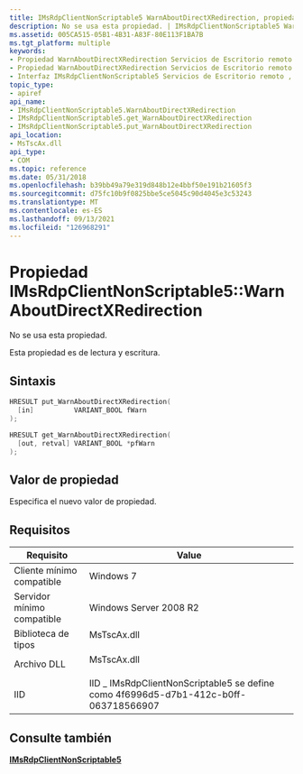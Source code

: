 ```yaml
---
title: IMsRdpClientNonScriptable5 WarnAboutDirectXRedirection, propiedad
description: No se usa esta propiedad. | IMsRdpClientNonScriptable5 WarnAboutDirectXRedirection, propiedad
ms.assetid: 005CA515-05B1-4B31-A83F-80E113F1BA7B
ms.tgt_platform: multiple
keywords:
- Propiedad WarnAboutDirectXRedirection Servicios de Escritorio remoto
- Propiedad WarnAboutDirectXRedirection Servicios de Escritorio remoto , interfaz IMsRdpClientNonScriptable5
- Interfaz IMsRdpClientNonScriptable5 Servicios de Escritorio remoto , propiedad WarnAboutDirectXRedirection
topic_type:
- apiref
api_name:
- IMsRdpClientNonScriptable5.WarnAboutDirectXRedirection
- IMsRdpClientNonScriptable5.get_WarnAboutDirectXRedirection
- IMsRdpClientNonScriptable5.put_WarnAboutDirectXRedirection
api_location:
- MsTscAx.dll
api_type:
- COM
ms.topic: reference
ms.date: 05/31/2018
ms.openlocfilehash: b39bb49a79e319d848b12e4bbf50e191b21605f3
ms.sourcegitcommit: d75fc10b9f0825bbe5ce5045c90d4045e3c53243
ms.translationtype: MT
ms.contentlocale: es-ES
ms.lasthandoff: 09/13/2021
ms.locfileid: "126968291"
---
```

# <a name="imsrdpclientnonscriptable5warnaboutdirectxredirection-property"></a>Propiedad IMsRdpClientNonScriptable5::WarnAboutDirectXRedirection

No se usa esta propiedad.

Esta propiedad es de lectura y escritura.

## <a name="syntax"></a>Sintaxis


```C++
HRESULT put_WarnAboutDirectXRedirection(
  [in]          VARIANT_BOOL fWarn
);

HRESULT get_WarnAboutDirectXRedirection(
  [out, retval] VARIANT_BOOL *pfWarn
);
```



## <a name="property-value"></a>Valor de propiedad

Especifica el nuevo valor de propiedad.

## <a name="requirements"></a>Requisitos



| Requisito | Value |
|-------------------------------------|-----------------------------------------------------------------------------------------------|
| Cliente mínimo compatible<br/> | Windows 7<br/>                                                                          |
| Servidor mínimo compatible<br/> | Windows Server 2008 R2<br/>                                                             |
| Biblioteca de tipos<br/>             | <dl> <dt>MsTscAx.dll</dt> </dl>        |
| Archivo DLL<br/>                      | <dl> <dt>MsTscAx.dll</dt> </dl>        |
| IID<br/>                      | IID \_ IMsRdpClientNonScriptable5 se define como 4f6996d5-d7b1-412c-b0ff-063718566907<br/> |



## <a name="see-also"></a>Consulte también

<dl> <dt>

[**IMsRdpClientNonScriptable5**](imsrdpclientnonscriptable5.md)
</dt> </dl>

 

 





